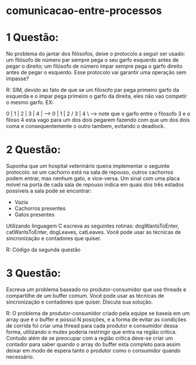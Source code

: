# comunicacao-entre-processos

# 1 Questão: 
No problema do jantar dos filósofos, deixe o protocolo a seguir ser usado: um filósofo de número par sempre pega o seu garfo esquerdo antes de pegar o direito; um filósofo de número ímpar sempre pega o garfo direito antes de pegar o esquerdo. Esse protocolo vai garantir uma operação sem impasse?

R: SIM, devido ao fato de que se um filosofo par pega primeiro garfo da esquerda e o impar pega primeiro o garfo da direita, eles não vao competir o mesmo garfo.
EX:

0 | 1 | 2 | 3 | 4 | --> 0 | 1 | 2 / 3 | 4 \ --> note que o garfo entre o filosofo 3 e o filoso 4 esta vago para um dos dois pegarem fazendo com que um dos dois coma e consequentemente o outro tambem, evitando o deadlock.

# 2 Questão: 
Suponha que um hospital veterinário queira implementar o seguinte protocolo: se um cachorro está na sala de repouso, outros cachorros podem entrar, mas nenhum gato, e vice-versa. Um sinal com uma placa móvel na porta de cada sala de repouso indica em quais dos três estados possíveis a sala pode se encontrar:

- Vazia
- Cachorros presentes
- Gatos presentes

Utilizando linguagem C escreva as seguintes rotinas: dogWantsToEnter, catWantsToEnter, dogLeaves, catLeaves. Você pode usar as técnicas de sincronização e contadores que quiser.

R: Código da segunda questão

# 3 Questão:
Escreva um problema baseado no produtor-consumidor que use threads e compartilhe de um buffer comum. Você pode usar as técnicas de sincronização e contadores que quiser. Discuta sua solução.

R: O problema de produtor-consumidor criado pela equipe se baseia em um array que é o buffer e possui N posições, e a forma de evitar as condições de corrida foi criar uma thread para cada produtor e consumidor dessa forma, utilizando o mutex poderia restringir que entra na região critica. Contudo além de se preocupar com a região critica deve-se criar um contador para saber quando o array do buffer esta completo para assim deixar em modo de espera tanto o produtor como o consumidor quando necessário.
